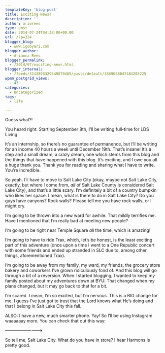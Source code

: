 ```yaml
---
templateKey: 'blog-post'
title: Exciting News!
description: ''
author: ariwrees
type: post
date: 2014-07-24T04:38:00+00:00
url: /?p=324
blogger_blog:
  - www.igobyari.com
blogger_author:
  - Arianna Rees
blogger_permalink:
  - /2014/07/exciting-news.html
blogger_internal:
  - /feeds/3142898329549879465/posts/default/3869068047484203225
wpmm_postgrid_views:
  - 43
categories:
  - Uncategorized
tags:
  - life

---
```

Guess what?!

You heard right. Starting September 8th, I’ll be writing full-time for LDS Living.

It’s an internship, so there’s no guarantee of permanence, but I’ll be writing for an income 40 hours a week until December 19th. That’s insane! It’s a step and a small dream, a crazy dream, one which stems from this blog and the things that have happened with this blog. It’s exciting, and I owe you all a huge thank you. Thank you for reading and sharing what I have to write. You’re incredible. 

So yeah. I’ll have to move to Salt Lake City (okay, maybe not Salt Lake City, exactly, but where I come from, _all_ of Salt Lake County is considered Salt Lake City), and that’s a little scary. I’m definitely a bit of a country bumpkin who likes her space. I mean, what is there to do in Salt Lake City? Do you guys have canyons? Rock walls? Please tell me you have rock walls, or I might cry.

I’m going to be thrown into a new ward for awhile. That mildly terrifies me. Have I mentioned that I’m really bad at meeting new people?

I’m going to be right near Temple Square _all_ the time, which is amazing!

I’m going to have to ride Trax, which, let’s be honest, is the least exciting part of this adventure (once upon a time I went to a One Republic concert with some friends and ended up stranded in SLC due to, among other things, aforementioned Trax). 

I’m going to be away from my family, my ward, my friends, the grocery store bakery and coworkers I’ve grown ridiculously fond of. And this blog will go through a bit of a reversion. When I started blogging, I wanted to keep my family posted about my adventures down at BYU. That changed when my plans changed, but it may go back to that for a bit. 

I’m scared. I mean, I’m so excited, but I’m nervous. This is a BIG change for me. I guess I’ve just got to trust that the Lord knows what He’s doing and that I belong in Salt Lake City this fall. 

ALSO: I have a new, much smarter phone. Yay! So I’ll be using Instagram waaaaaay more. You can check that out this way: 

—————————>

So tell me, Salt Lake City. What do you have in store? I hear Harmons is pretty good.
